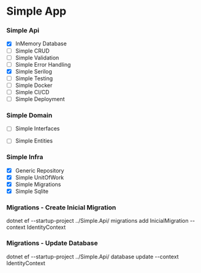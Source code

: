 # Simple App

### Simple Api
- [X] InMemory Database
- [ ] Simple CRUD
- [ ] Simple Validation
- [ ] Simple Error Handling
- [x] Simple Serilog
- [ ] Simple Testing
- [ ] Simple Docker
- [ ] Simple CI/CD
- [ ] Simple Deployment

### Simple Domain
- [ ] Simple Interfaces
- [ ] Simple Entities


### Simple Infra
- [X] Generic Repository
- [X] Simple UnitOfWork
- [X] Simple Migrations
- [X] Simple Sqlite

### Migrations - Create Inicial Migration
dotnet ef --startup-project ../Simple.Api/ migrations add InicialMigration --context IdentityContext
### Migrations - Update Database
dotnet ef --startup-project ../Simple.Api/ database update --context IdentityContext
